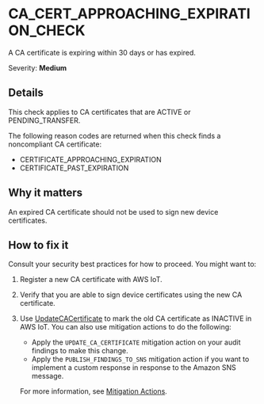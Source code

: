 # CA\_CERT\_APPROACHING\_EXPIRATION\_CHECK<a name="audit-chk-ca-cert-approaching-expiration"></a>

A CA certificate is expiring within 30 days or has expired\.

Severity: **Medium**

## Details<a name="audit-chk-ca-cert-approaching-expiration-details"></a>

This check applies to CA certificates that are ACTIVE or PENDING\_TRANSFER\.

The following reason codes are returned when this check finds a noncompliant CA certificate:
+ CERTIFICATE\_APPROACHING\_EXPIRATION
+ CERTIFICATE\_PAST\_EXPIRATION

## Why it matters<a name="audit-chk-ca-cert-approaching-expiration-why-it-matters"></a>

An expired CA certificate should not be used to sign new device certificates\.

## How to fix it<a name="audit-chk-ca-cert-approaching-expiration-how-to-fix"></a>

Consult your security best practices for how to proceed\. You might want to:

1. Register a new CA certificate with AWS IoT\.

1. Verify that you are able to sign device certificates using the new CA certificate\.

1. Use [UpdateCACertificate](https://docs.aws.amazon.com/iot/latest/apireference/API_UpdateCACertificate.html) to mark the old CA certificate as INACTIVE in AWS IoT\. You can also use mitigation actions to do the following:
   + Apply the `UPDATE_CA_CERTIFICATE` mitigation action on your audit findings to make this change\. 
   + Apply the `PUBLISH_FINDINGS_TO_SNS` mitigation action if you want to implement a custom response in response to the Amazon SNS message\. 

   For more information, see [Mitigation Actions](device-defender-mitigation-actions.md)\. 